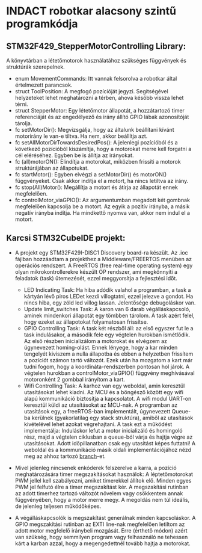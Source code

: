 # INDACT robotkar alacsony szintű programkódja

## STM32F429_StepperMotorControlling Library:
A könyvtárban a létetőmotorok használatához szükséges függvények és struktúrák szerepelnek.
- enum MovementCommands: Itt vannak felsorolva a robotkar által értelmezett parancsok.
- struct ToolPosition: A megfogó pozícióját jegyzi. Segítségével helyzeteket lehet meghatározni a térben, ahova később vissza lehet térni.
- struct StepperMotor: Egy létetőmotor állapotát, a hozzátartozó timer referenciáját és az engedélyező és irány állító GPIO lábak azonosítóját tárolja.
- fc setMotorDir(): Megvizsgálja, hogy az általunk beállítani kívánt motorirány le van-e tiltva. Ha nem, akkor beállítja azt.
- fc setAllMotorDirTowardsDesiredPos(): A jelenlegi pozícióból és a következő pozícióból kiszámítja, hogy a motorokat merre kell forgatni a cél eléréséhez. Egyben be is állítja az irányokat.
- fc (all)motorON(): Elindítja a motorokat, miközben frissíti a motorok struktúrájában az állapotukat.
- fc startMotor(): Egyben elvégzi a setMotorDir() és motorON() függvényeket. Csak akkor indítja el a motort, ha nincs letiltva az irány.
- fc stop(All)Motor(): Megállítja a motort és átírja az állapotát ennek megfelelően.
- fc controlMotor_viaGPIO(): Az argumentumban megadott két gombnak megfelelően kapcsolja be a motort. Az egyik a pozitív irányba, a másik negatív irányba indítja. Ha     mindkettő nyomva van, akkor nem indul el a motort.

## Karcsi STM32CubeIDE projekt:
- A projekt egy STM32F429I-DISC1 Discovery board-ra készült. Az .ioc fájlban hozzáadtam a projekthez a Middleware/FREERTOS menüben az operációs rendszert.
  A FreeRTOS (free real-time operating system) egy olyan mikrokontrollerekre készült OP rendszer, ami megkönnyíti a feladatok (task) ütemezését, ezzel
  meggyorsítja a fejlesztési időt.
  - LED Indicating Task:
    Ha hiba adódik valahol a programban, a task a kártyán lévő piros LEDet kezdi villogtatni, ezzel jelezve a gondot. Ha nincs hiba, egy zöld led villog lassan.
    Jelentősége debugoláskor van.
  - Update limit_switches Task: A karon van 6 darab végálláskapcsoló, aminek mindenkori állapotát egy tömbben tárolom. A task azért felel, hogy ezeket az állapotokat       folyamatosan frissítse.
  - GPIO Controlling Task: A task két részből áll: az első egyszer fut le a task indulásakor, a második fele egy végtelen hurokban ismétlődik. Az első részben             inicializálom a motorokat és elvégzem az úgynevezett homing-olást. Ennek lényege, hogy a kar minden tengelyét kiviszem a nulla állapotba és ebben a helyzetben         frissítem a pozíciót számon tartó változót. Ezek után ha mozgatom a kart már tudni fogom, hogy a koordináta-rendszerben pontosan hol járok. A végtelen hurokban a       controlMotor_viaGPIO() függvény meghívásával motoronként 2 gombbal irányítom a kart.
  - Wifi Controlling Task: A karhoz van egy weboldal, amin keresztül utasításokat lehet kiadni. Az MCU és a böngésző között egy wifi alapú kommunikáció biztosítja a       kapcsolatot. A wifi modul UART-on keresztül küldi az utasításokat az MCU-nak. A programban az utasítások egy, a freeRTOS-ban implementált, úgynevezett Queue-ba         kerülnek (gyakorlatilag egy stack struktúra), amiből az utasítások kivételével lehet azokat végrehajtani.
    A task ezt a működést implementálja: Induláskor lefut a motor inicializáló és homingoló rész, majd a végtelen ciklusban a queue-ból várja és hajtja végre az           utasításokat. Adott időpillanatban csak egy utasítást képes futtatni! A weboldal és a kommunikáció másik oldali implementációjához nézd meg az ahhoz tartozó           [branch](https://github.com/legokor/INDACT_RobotArm/tree/wifi)-et.

- Mivel jelenleg nincsenek enkóderek felszerelve a karra, a pozíció meghatározására timer megszakításokat használok: A léptetőmotorokat PWM jellel kell szabályozni,
  amiket timerekkel állítok elő. Minden egyes PWM jel felfutó élre a timer megszakítást kér. A megszakítási rutinban az adott timerhez tartozó változót növelem
  vagy csökkentem annak függvényében, hogy a motor merre megy. A megoldás nem túl ideális, de jelenleg teljesen működőképes.
- A végálláskapcsolók is megszakítást generálnak minden kapcsoláskor. A GPIO megszakítási rutinban az EXTI line-nak megfelelően letiltom az adott motor megfelelő         iránybeli mozgását. Erre (érthető módon) azért van szükség, hogy semmilyen program vagy felhasználó ne tehessen kárt a karban azzal, hogy a megengedettnél tovább       hajtja a motorokat.

